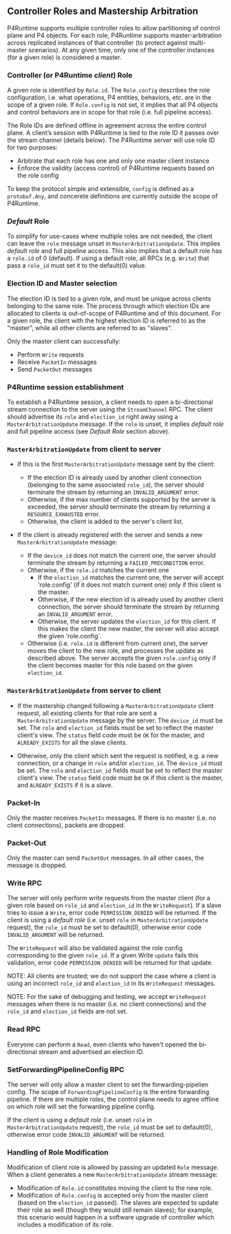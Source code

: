 ## Controller Roles and Mastership Arbitration

P4Runtime supports multiple controller roles to allow partitioning of control plane and P4
objects. For each role, P4Runtime supports master-arbitration across replicated instances
of that controller (to protect against multi-master scenarios). At any given time, only
one of the controller instances (for a given role) is considered a master.

### Controller (or P4Runtime *client*) Role
A given role is identified by `Role.id`.
The `Role.config` describes the role configuration, i.e. what operations, P4 entities,
behaviors, etc. are in the scope of a given role. If `Role.config` is not set,
it implies that all P4 objects and control behaviors are in scope for that role
(i.e. full pipeline access).

The Role IDs are defined offline in agreement across the entire control plane.
A client’s session with P4Runtime is tied to the role ID it passes over the stream
channel (details below). The P4Runtime server will use role ID for two purposes:
- Arbitrate that each role has one and only one master client instance
- Enforce the validity (access control) of P4Runtime requests based on the role config

To keep the protocol simple and extensible, `config` is defined as a `protobuf.Any`,
and concerete definitions are currently outside the scope of P4Runtime.

### *Default* Role
To simplify for use-cases where multiple roles are not needed, the client can leave the
`role` message unset in `MasterArbitrationUpdate`. This implies *default role* and full
pipeline access. This also implies that a default role has a `role.id` of 0 (default).
If using a default role, all RPCs (e.g. `Write`) that pass a `role_id` must set it to
the default(0) value.

### Election ID and Master selection
The election ID is tied to a given role, and must be unique across clients belonging to the
same role. The process through which election IDs are allocated to clients is out-of-scope
of P4Runtime and of this document. For a  given role, the client with the highest election
ID is referred to as the "master", while all other clients are referred to as "slaves".

Only the master client can successfully:
- Perform `Write` requests
- Receive `PacketIn` messages
- Send `PacketOut` messages

### P4Runtime session establishment
To establish a P4Runtime session, a client needs to open a bi-directional
stream connection to the server using the `StreamChannel` RPC. The client should advertise
its `role` and `election_id` right away using a `MasterArbitrationUpdate` message. If the
`role` is unset, it implies *default role* and full pipeline access (see *Default Role*
section above).

### `MasterArbitrationUpdate` from client to server

- If this is the first `MasterArbitrationUpdate` message sent by the client:
  - If the election ID is already used by another client connection (belonging to the 
    same associated `role_id`), the server should terminate the stream by returning an
    `INVALID_ARGUMENT` error.
  - Otherwise, if the max number of clients supported by the server is exceeded,
    the server should terminate the stream by returning a `RESOURCE_EXHAUSTED`
    error.
  - Otherwise, the client is added to the server's client list.

- If the client is already registered with the server and sends a new
  `MasterArbitrationUpdate` message:
  - If the `device_id` does not match the current one, the server should terminate
    the stream by returning a `FAILED_PRECONDITION` error.
  - Otherwise, if the `role.id` matches the current one
    - If the `election_id` matches the current one, the server will accept 'role.config'
      (if it does not match current one) only if this client is the master.
    - Otherwise, if the new election id is already used by another client
      connection, the server should terminate the stream by returning an
      `INVALID_ARGUMENT` error.
    - Otherwise, the server updates the `election_id` for this client. If this makes
      the client the new master, the server will also accept the given 'role.config`.
  - Otherwise (i.e. `role.id` is different from current one), the server moves the 
    client to the new role, and processes the update as described above. The server
    accepts the given `role.config` only if the client becomes master for this
    role based on the given `election_id`.

### `MasterArbitrationUpdate` from server to client

- If the mastership changed following a `MasterArbitrationUpdate` client
  request, all existing clients for that role are sent a `MasterArbitrationUpdate`
  message by the server. The `device_id` must be set. The `role` and `election_id`
  fields must be set to reflect the master client's view. The `status` field code
  must be `OK` for the master, and `ALREADY_EXISTS` for all the slave clients.

- Otherwise, only the client which sent the request is notified, e.g. a new
  connection, or a change in `role` and/or `election_id`. The `device_id` must be
  set. The `role` and `election_id` fields must be set to reflect the master
  client's view. The `status` field code must be `OK` if this client is the master,
  and `ALREADY_EXISTS` if it is a slave.

### Packet-In

Only the master receives `PacketIn` messages. If there is no master (i.e. no
client connections), packets are dropped.

### Packet-Out

Only the master can send `PacketOut` messages. In all other cases, the message
is dropped.

### Write RPC

The server will only perform write requests from the master client (for a given
role based on `role_id` and `election_id` in the `WriteRequest`). If a slave tries
to issue a `Write`, error code `PERMISSION_DENIED` will be returned. If the client
is using a *default role* (i.e. unset `role` in `MasterArbitrationUpdate` request),
the `role_id` must be set to default(0), otherwise error code `INVALID_ARGUMENT`
will be returned.

The `WriteRequest` will also be validated against the role config corresponding to
the given `role_id`. If a given Write `update` fails this validation, error code
`PERMISSION_DENIED` will be returned for that update.

NOTE: All clients are trusted; we do not support the case where a client is using
an incorrect `role_id` and `election_id` in its `WriteRequest` messages.

NOTE: For the sake of debugging and testing, we accept `WriteRequest`
messages when there is no master (i.e. no client connections) and the
`role_id` and `election_id` fields are not set.

### Read RPC

Everyone can perform a `Read`, even clients who haven't opened the
bi-directional stream and advertised an election ID.

### SetForwardingPipelineConfig RPC

The server will only allow a master client to set the forwarding-pipelien config.
The scope of `ForwardingPipelineConfig` is the entire forwarding pipeline. If there
are multiple roles, the control plane needs to agree offline on which role will set
the forwarding pipeline config.

If the client is using a *default role* (i.e. unset `role` in `MasterArbitrationUpdate`
request), the `role_id` must be set to default(0), otherwise error code
`INVALID_ARGUMENT` will be returned.

### Handling of Role Modification

Modification of client role is allowed by passing an updated `Role` message.
When a client generates a new `MasterArbitrationUpdate` stream message:
- Modification of `Role.id` constitutes moving the client to the new role.
- Modification of `Role.config` is accepted only from the master client (based on
  the `election_id` passed). The slaves are expected to update their role as well
  (though they would still remain slaves); for example, this scenario would happen in
  a software upgrade of controller which includes a modification of its role.
